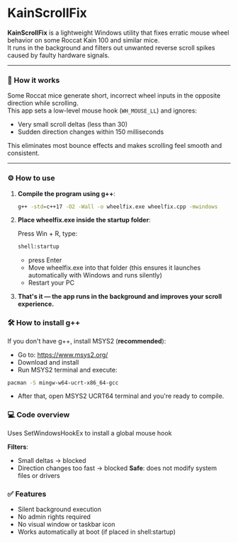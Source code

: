 # KainScrollFix
**KainScrollFix** is a lightweight Windows utility that fixes erratic mouse wheel behavior on some Roccat Kain 100 and similar mice.  
It runs in the background and filters out unwanted reverse scroll spikes caused by faulty hardware signals.

---

### 🧠 How it works

Some Roccat mice generate short, incorrect wheel inputs in the opposite direction while scrolling.  
This app sets a low-level mouse hook (`WH_MOUSE_LL`) and ignores:

- Very small scroll deltas (less than 30)
- Sudden direction changes within 150 milliseconds

This eliminates most bounce effects and makes scrolling feel smooth and consistent.

---

### ⚙️ How to use

1. **Compile the program using g++**:
   ```bash
   g++ -std=c++17 -O2 -Wall -o wheelfix.exe wheelfix.cpp -mwindows
2. **Place wheelfix.exe inside the startup folder**:

   Press Win + R, type:
   ```bash
   shell:startup 
   ```
   - press Enter
   - Move wheelfix.exe into that folder (this ensures it launches automatically with Windows and runs silently)
   - Restart your PC

3. **That's it — the app runs in the background and improves your scroll experience.**

### 🛠️ How to install g++
If you don't have g++, install MSYS2 (**recommended**):
- Go to: https://www.msys2.org/
- Download and install
- Run MSYS2 terminal and execute:
```bash
pacman -S mingw-w64-ucrt-x86_64-gcc
```
- After that, open MSYS2 UCRT64 terminal and you're ready to compile.

### 💻 Code overview
Uses SetWindowsHookEx to install a global mouse hook

**Filters**:

- Small deltas → blocked
- Direction changes too fast → blocked
**Safe**: does not modify system files or drivers

### ✅ Features
- Silent background execution
- No admin rights required
- No visual window or taskbar icon
- Works automatically at boot (if placed in shell:startup)

